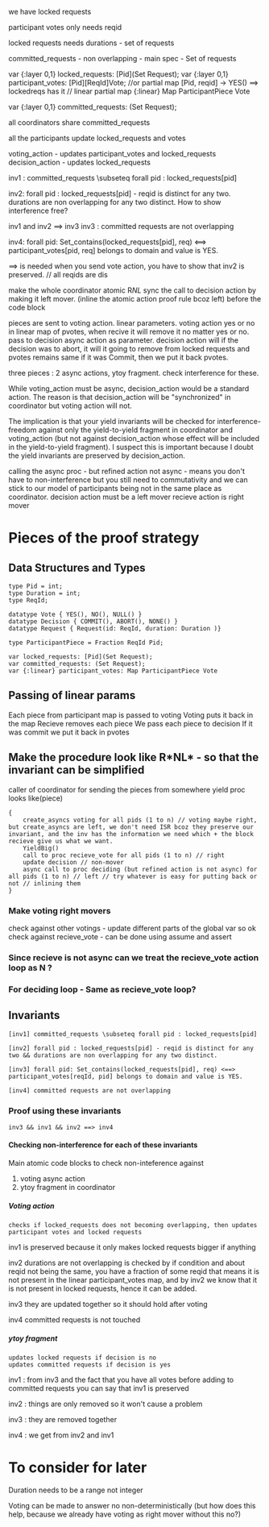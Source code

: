 we have locked requests

participant votes only needs reqid 

locked requests needs durations - set of requests 

committed_requests - non overlapping - main spec - Set of requests


var {:layer 0,1} locked_requests: [Pid](Set Request);
var {:layer 0,1} participant_votes: [Pid][ReqId]Vote; //or  partial map [Pid, reqid] -> YES() ==> lockedreqs has it // linear partial map
{:linear} Map ParticipantPiece Vote


var {:layer 0,1} committed_requests: (Set Request);



all coordinators share committed_requests

all the participants update locked_requests and votes

voting_action - updates participant_votes and locked_requests
decision_action - updates locked_requests

inv1 : committed_requests \subseteq  forall pid : locked_requests[pid] 

inv2: forall pid : locked_requests[pid] - reqid is distinct for any two. durations are non overlapping for any two distinct. 
How to show interference free?


inv1 and inv2 ==> inv3
inv3 : committed requests are not overlapping

inv4: forall pid: Set_contains(locked_requests[pid], req) <==>  participant_votes[pid, req] belongs to domain and value is YES. 


==> is needed when you send vote action, you have to show that inv2 is preserved. 
// all reqids are dis

make the whole coordinator atomic R*NL*
sync the call to decision action by making it left mover. (inline the atomic action proof rule bcoz left)
before the code block

pieces are sent to voting action. linear parameters. 
voting action yes or no in linear map of pvotes, when recive it will remove it no matter yes or no. 
pass to decision async action as parameter. 
decision action will if the decision was to abort, it will it going to remove from locked requests and pvotes remains same
if it was Commit, then we put it back pvotes. 


three pieces : 2 async actions, ytoy fragment. check interference for these. 

While voting_action must be async, decision_action would be a standard action. The reason is that decision_action will be "synchronized" in coordinator but voting action will not.

The implication is that your yield invariants will be checked for interference-freedom against only the yield-to-yield fragment in coordinator and voting_action (but not against decision_action whose effect will be included in the yield-to-yield fragment). I suspect this is important because I doubt the yield invariants are preserved by decision_action.

calling the async proc - but refined action not async - means you don't have to non-interference but you still need to commutativity and we can stick to our model of participants being not in the same place as coordinator.
decision action must be a left mover 
recieve action is right mover



# Pieces of the proof strategy

## Data Structures and Types

```
type Pid = int;
type Duration = int;
type ReqId;

datatype Vote { YES(), NO(), NULL() }
datatype Decision { COMMIT(), ABORT(), NONE() }
datatype Request { Request(id: ReqId, duration: Duration )}

type ParticipantPiece = Fraction ReqId Pid;

var locked_requests: [Pid](Set Request);
var committed_requests: (Set Request);
var {:linear} participant_votes: Map ParticipantPiece Vote
```


## Passing of linear params

Each piece from participant map is passed to voting
Voting puts it back in the map
Recieve removes each piece
We pass each piece to decision
If it was commit we put it back in pvotes


## Make the procedure look like R\*NL\* - so that the invariant can be simplified 

caller of coordinator for sending the pieces from somewhere
yield proc looks like(piece)
```
{
    create_asyncs voting for all pids (1 to n) // voting maybe right, but create_asyncs are left, we don't need ISR bcoz they preserve our invariant, and the inv has the information we need which + the block recieve give us what we want. 
    YieldBig() 
    call to proc recieve_vote for all pids (1 to n) // right
    update decision // non-mover
    async call to proc deciding (but refined action is not async) for all pids (1 to n) // left // try whatever is easy for putting back or not // inlining them
}
```

### Make voting right movers
check against other votings - update different parts of the global var so ok
check against recieve_vote - can be done using assume and assert 


### Since recieve is not async can we treat the recieve_vote action loop as N ? 
### For deciding loop - Same as recieve_vote loop?


## Invariants

```
[inv1] committed_requests \subseteq forall pid : locked_requests[pid]

[inv2] forall pid : locked_requests[pid] - reqid is distinct for any two && durations are non overlapping for any two distinct. 

[inv3] forall pid: Set_contains(locked_requests[pid], req) <==>  participant_votes[reqId, pid] belongs to domain and value is YES. 

[inv4] committed requests are not overlapping

```
### Proof using these invariants

```
inv3 && inv1 && inv2 ==> inv4
```

#### Checking non-interference for each of these invariants

Main atomic code blocks to check non-inteference against 
1. voting async action
2. ytoy fragment in coordinator

##### Voting action
```
checks if locked_requests does not becoming overlapping, then updates participant votes and locked requests

```
inv1 is preserved because it only makes locked requests bigger if anything

inv2 durations are not overlapping is checked by if condition and about reqid not being the same, you have a fraction of some reqid that means it is not present in the linear participant_votes map, and by inv2 we know that it is not present in locked requests, hence it can be added. 

inv3 they are updated together so it should hold after voting

inv4 committed requests is not touched


##### ytoy fragment
```
updates locked requests if decision is no
updates committed requests if decision is yes
```

inv1 : from inv3 and the fact that you have all votes before adding to committed requests you can say that inv1 is preserved

inv2 : things are only removed so it won't cause a problem

inv3 : they are removed together

inv4 : we get from inv2 and inv1


# To consider for later

Duration needs to be a range not integer

Voting can be made to answer no non-deterministically (but how does this help, because we already have voting as right mover without this no?)